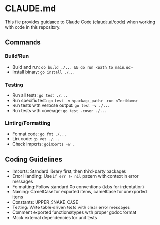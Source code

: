 # CLAUDE.md

This file provides guidance to Claude Code (claude.ai/code) when working with code in this repository.

## Commands

### Build/Run
- Build and run: `go build ./... && go run <path_to_main.go>`
- Install binary: `go install ./...`

### Testing
- Run all tests: `go test ./...`
- Run specific test: `go test -v <package_path> -run <TestName>`
- Run tests with verbose output: `go test -v ./...`
- Run tests with coverage: `go test -cover ./...`

### Linting/Formatting
- Format code: `go fmt ./...`
- Lint code: `go vet ./...`
- Check imports: `goimports -w .`

## Coding Guidelines

- Imports: Standard library first, then third-party packages
- Error Handling: Use `if err != nil` pattern with context in error messages
- Formatting: Follow standard Go conventions (tabs for indentation)
- Naming: CamelCase for exported items, camelCase for unexported items
- Constants: UPPER_SNAKE_CASE
- Testing: Write table-driven tests with clear error messages
- Comment exported functions/types with proper godoc format
- Mock external dependencies for unit tests